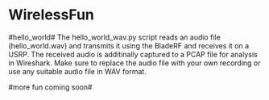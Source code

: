 # WirelessFun

#hello_world#
The hello_world_wav.py script reads an audio file (hello_world.wav) and transmits it using the BladeRF and receives it on a USRP. The received audio is additinally captured to a PCAP file for analysis in Wireshark. Make sure to replace the audio file with your own recording or use any suitable audio file in WAV format.

#more fun coming soon#
